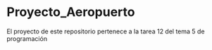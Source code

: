 # Proyecto_Aeropuerto
El proyecto de este repositorio pertenece a la tarea 12 del tema 5 de programación 
